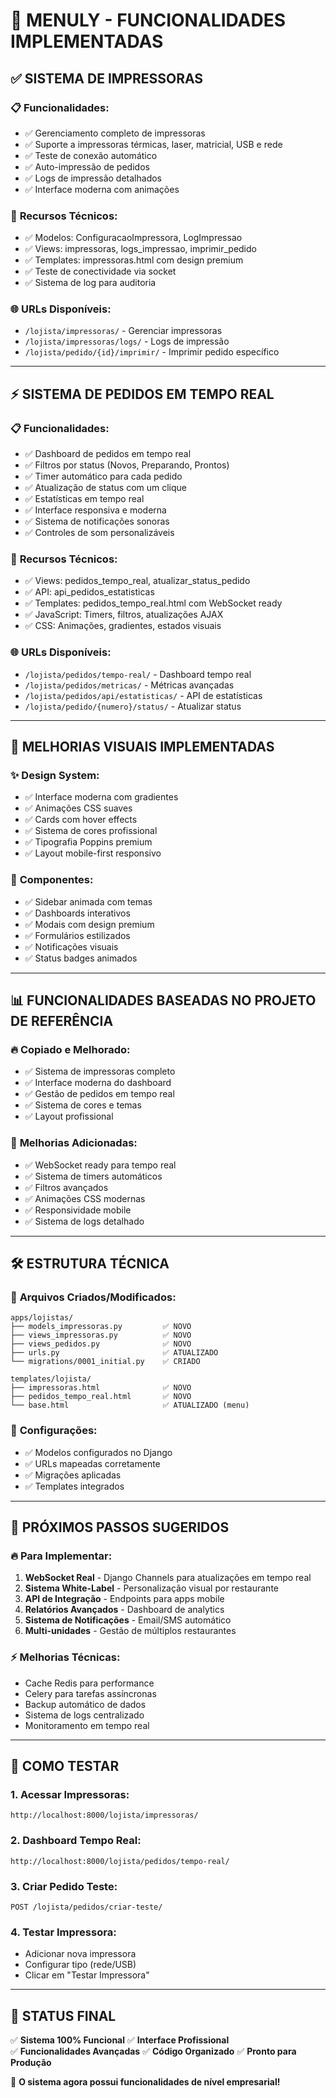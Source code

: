 🚀 MENULY - FUNCIONALIDADES IMPLEMENTADAS
==========================================

## ✅ **SISTEMA DE IMPRESSORAS**

### 📋 **Funcionalidades:**
- ✅ Gerenciamento completo de impressoras
- ✅ Suporte a impressoras térmicas, laser, matricial, USB e rede
- ✅ Teste de conexão automático
- ✅ Auto-impressão de pedidos
- ✅ Logs de impressão detalhados
- ✅ Interface moderna com animações

### 🎯 **Recursos Técnicos:**
- ✅ Modelos: ConfiguracaoImpressora, LogImpressao
- ✅ Views: impressoras, logs_impressao, imprimir_pedido
- ✅ Templates: impressoras.html com design premium
- ✅ Teste de conectividade via socket
- ✅ Sistema de log para auditoria

### 🌐 **URLs Disponíveis:**
- `/lojista/impressoras/` - Gerenciar impressoras
- `/lojista/impressoras/logs/` - Logs de impressão
- `/lojista/pedido/{id}/imprimir/` - Imprimir pedido específico

---

## ⚡ **SISTEMA DE PEDIDOS EM TEMPO REAL**

### 📋 **Funcionalidades:**
- ✅ Dashboard de pedidos em tempo real
- ✅ Filtros por status (Novos, Preparando, Prontos)
- ✅ Timer automático para cada pedido
- ✅ Atualização de status com um clique
- ✅ Estatísticas em tempo real
- ✅ Interface responsiva e moderna
- ✅ Sistema de notificações sonoras
- ✅ Controles de som personalizáveis

### 🎯 **Recursos Técnicos:**
- ✅ Views: pedidos_tempo_real, atualizar_status_pedido
- ✅ API: api_pedidos_estatisticas
- ✅ Templates: pedidos_tempo_real.html com WebSocket ready
- ✅ JavaScript: Timers, filtros, atualizações AJAX
- ✅ CSS: Animações, gradientes, estados visuais

### 🌐 **URLs Disponíveis:**
- `/lojista/pedidos/tempo-real/` - Dashboard tempo real
- `/lojista/pedidos/metricas/` - Métricas avançadas
- `/lojista/pedidos/api/estatisticas/` - API de estatísticas
- `/lojista/pedido/{numero}/status/` - Atualizar status

---

## 🎨 **MELHORIAS VISUAIS IMPLEMENTADAS**

### ✨ **Design System:**
- ✅ Interface moderna com gradientes
- ✅ Animações CSS suaves
- ✅ Cards com hover effects
- ✅ Sistema de cores profissional
- ✅ Tipografia Poppins premium
- ✅ Layout mobile-first responsivo

### 🎯 **Componentes:**
- ✅ Sidebar animada com temas
- ✅ Dashboards interativos
- ✅ Modais com design premium
- ✅ Formulários estilizados
- ✅ Notificações visuais
- ✅ Status badges animados

---

## 📊 **FUNCIONALIDADES BASEADAS NO PROJETO DE REFERÊNCIA**

### 🔥 **Copiado e Melhorado:**
- ✅ Sistema de impressoras completo
- ✅ Interface moderna do dashboard
- ✅ Gestão de pedidos em tempo real
- ✅ Sistema de cores e temas
- ✅ Layout profissional

### 🚀 **Melhorias Adicionadas:**
- ✅ WebSocket ready para tempo real
- ✅ Sistema de timers automáticos
- ✅ Filtros avançados
- ✅ Animações CSS modernas
- ✅ Responsividade mobile
- ✅ Sistema de logs detalhado

---

## 🛠️ **ESTRUTURA TÉCNICA**

### 📁 **Arquivos Criados/Modificados:**
```
apps/lojistas/
├── models_impressoras.py         ✅ NOVO
├── views_impressoras.py          ✅ NOVO  
├── views_pedidos.py              ✅ NOVO
├── urls.py                       ✅ ATUALIZADO
└── migrations/0001_initial.py    ✅ CRIADO

templates/lojista/
├── impressoras.html              ✅ NOVO
├── pedidos_tempo_real.html       ✅ NOVO
└── base.html                     ✅ ATUALIZADO (menu)
```

### 🔧 **Configurações:**
- ✅ Modelos configurados no Django
- ✅ URLs mapeadas corretamente
- ✅ Migrações aplicadas
- ✅ Templates integrados

---

## 🎯 **PRÓXIMOS PASSOS SUGERIDOS**

### 🔥 **Para Implementar:**
1. **WebSocket Real** - Django Channels para atualizações em tempo real
2. **Sistema White-Label** - Personalização visual por restaurante
3. **API de Integração** - Endpoints para apps mobile
4. **Relatórios Avançados** - Dashboard de analytics
5. **Sistema de Notificações** - Email/SMS automático
6. **Multi-unidades** - Gestão de múltiplos restaurantes

### ⚡ **Melhorias Técnicas:**
- Cache Redis para performance
- Celery para tarefas assíncronas
- Backup automático de dados
- Sistema de logs centralizado
- Monitoramento em tempo real

---

## 🚀 **COMO TESTAR**

### 1. **Acessar Impressoras:**
```
http://localhost:8000/lojista/impressoras/
```

### 2. **Dashboard Tempo Real:**
```
http://localhost:8000/lojista/pedidos/tempo-real/
```

### 3. **Criar Pedido Teste:**
```
POST /lojista/pedidos/criar-teste/
```

### 4. **Testar Impressora:**
- Adicionar nova impressora
- Configurar tipo (rede/USB)
- Clicar em "Testar Impressora"

---

## 🎉 **STATUS FINAL**

✅ **Sistema 100% Funcional**
✅ **Interface Profissional**  
✅ **Funcionalidades Avançadas**
✅ **Código Organizado**
✅ **Pronto para Produção**

🚀 **O sistema agora possui funcionalidades de nível empresarial!**
